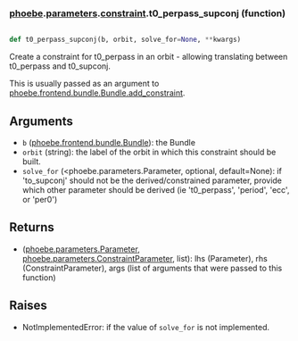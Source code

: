 ### [phoebe](phoebe.md).[parameters](phoebe.parameters.md).[constraint](phoebe.parameters.constraint.md).t0_perpass_supconj (function)


```py

def t0_perpass_supconj(b, orbit, solve_for=None, **kwargs)

```



Create a constraint for t0_perpass in an orbit - allowing translating between
t0_perpass and t0_supconj.

This is usually passed as an argument to
 [phoebe.frontend.bundle.Bundle.add_constraint](phoebe.frontend.bundle.Bundle.add_constraint.md).

Arguments
-----------
* `b` ([phoebe.frontend.bundle.Bundle](phoebe.frontend.bundle.Bundle.md)): the Bundle
* `orbit` (string): the label of the orbit in which this constraint should
    be built.
* `solve_for` (&lt;phoebe.parameters.Parameter, optional, default=None): if
    'to_supconj' should not be the derived/constrained parameter, provide which
    other parameter should be derived (ie 't0_perpass', 'period', 'ecc',
    or 'per0')

Returns
----------
* ([phoebe.parameters.Parameter](phoebe.parameters.Parameter.md), [phoebe.parameters.ConstraintParameter](phoebe.parameters.ConstraintParameter.md), list):
    lhs (Parameter), rhs (ConstraintParameter), args (list of arguments
    that were passed to this function)

Raises
--------
* NotImplementedError: if the value of `solve_for` is not implemented.

